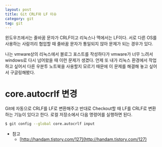 ```yaml
---
layout: post
title: Git CRLF와 LF 이슈
category: git
tag: git
---
```


윈도우즈에서는 줄바꿈 문자가 CRLF이고 리눅스나 맥에서는 LF이다. 서로 다른 OS를 사용하는 사람끼리 협업할 때 줄바꿈 문자가 통일되지 않아 문제가 되는 경우가 있다. 

나는 vmware상의 리눅스에서 블로그 포스트를 작성하다가 vmware가 너무 느려서 windows로 다시 넘어왔을 때 이런 문제가 생겼다. 언제 또 내가 리눅스 환경에서 작업하고 싶어서 다른 우분투 노트북을 사용할지 모르기 때문에 이 문제를 해결해 놓고 싶어서 구글링해봤다.

# core.autocrlf 변경
Git에 자동으로 CRLF를 LF로 변환해주고 반대로 Checkout할 때 LF를 CRLF로 변환하는 기능이 있다고 한다.
로컬 저장소에서 다음 명령어를 실행하면 된다.

```bash
$ git config --global core.autocrlf input
```


- 참고
  - [http://handam.tistory.com/127](http://handam.tistory.com/127)
